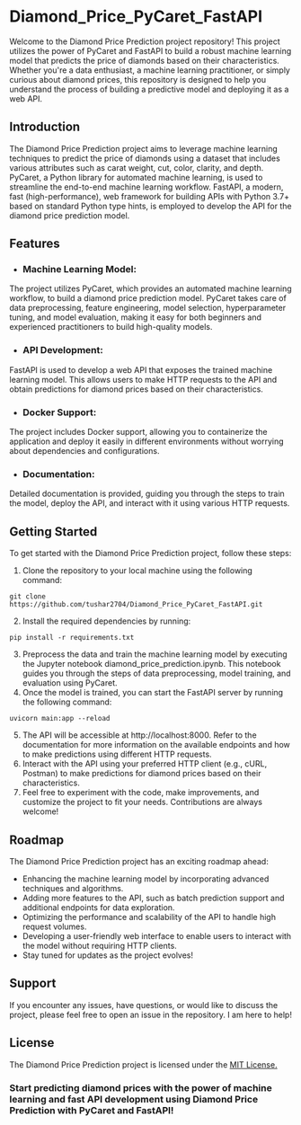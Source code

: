 # Diamond_Price_PyCaret_FastAPI
Welcome to the Diamond Price Prediction project repository! This project utilizes the power of PyCaret and FastAPI to build a robust machine learning model that predicts the price of diamonds based on their characteristics. Whether you're a data enthusiast, a machine learning practitioner, or simply curious about diamond prices, this repository is designed to help you understand the process of building a predictive model and deploying it as a web API.

## Introduction
The Diamond Price Prediction project aims to leverage machine learning techniques to predict the price of diamonds using a dataset that includes various attributes such as carat weight, cut, color, clarity, and depth. PyCaret, a Python library for automated machine learning, is used to streamline the end-to-end machine learning workflow. FastAPI, a modern, fast (high-performance), web framework for building APIs with Python 3.7+ based on standard Python type hints, is employed to develop the API for the diamond price prediction model.

## Features
* ### Machine Learning Model:
 The project utilizes PyCaret, which provides an automated machine learning workflow, to build a diamond price prediction model. PyCaret takes care of data preprocessing, feature engineering, model selection, hyperparameter tuning, and model evaluation, making it easy for both beginners and experienced practitioners to build high-quality models.
* ### API Development:
 FastAPI is used to develop a web API that exposes the trained machine learning model. This allows users to make HTTP requests to the API and obtain predictions for diamond prices based on their characteristics.
* ### Docker Support: 
 The project includes Docker support, allowing you to containerize the application and deploy it easily in different environments without worrying about dependencies and configurations.
* ### Documentation: 
 Detailed documentation is provided, guiding you through the steps to train the model, deploy the API, and interact with it using various HTTP requests.
## Getting Started
To get started with the Diamond Price Prediction project, follow these steps:
1. Clone the repository to your local machine using the following command:
```
git clone https://github.com/tushar2704/Diamond_Price_PyCaret_FastAPI.git
```
2. Install the required dependencies by running:
```
pip install -r requirements.txt
```
3. Preprocess the data and train the machine learning model by executing the Jupyter notebook diamond_price_prediction.ipynb. This notebook guides you through the steps of data preprocessing, model training, and evaluation using PyCaret.
4. Once the model is trained, you can start the FastAPI server by running the following command:
```
uvicorn main:app --reload
```
5. The API will be accessible at http://localhost:8000. Refer to the documentation for more information on the available endpoints and how to make predictions using different HTTP requests.
6. Interact with the API using your preferred HTTP client (e.g., cURL, Postman) to make predictions for diamond prices based on their characteristics.
7. Feel free to experiment with the code, make improvements, and customize the project to fit your needs. Contributions are always welcome!

## Roadmap
The Diamond Price Prediction project has an exciting roadmap ahead:
* Enhancing the machine learning model by incorporating advanced techniques and algorithms.
* Adding more features to the API, such as batch prediction support and additional endpoints for data exploration.
* Optimizing the performance and scalability of the API to handle high request volumes.
* Developing a user-friendly web interface to enable users to interact with the model without requiring HTTP clients.
* Stay tuned for updates as the project evolves!

## Support
If you encounter any issues, have questions, or would like to discuss the project, please feel free to open an issue in the repository. I am here to help!

## License
The Diamond Price Prediction project is licensed under the <ins>MIT License.</ins>

### Start predicting diamond prices with the power of machine learning and fast API development using Diamond Price Prediction with PyCaret and FastAPI!